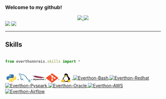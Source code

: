 
### Welcome to my github!
<div align="center">
<a href="https://github.com/everthonnreis">
  <img height="150em" src="https://github-readme-stats.vercel.app/api?username=everthonnreis&show_icons=true&theme=dark&include_all_commits=true&count_private=true"/>
  <img height="150em" src="https://github-readme-stats.vercel.app/api/top-langs/?username=everthonnreis&layout=compact&langs_count=7&theme=dark"/>
</a>
</div>
<div> 
  <a href = "mailto:everthon.nreis@gmail.com"><img src="https://img.shields.io/badge/-Gmail-%23333?style=for-the-badge&logo=gmail&logoColor=white" target="_blank"></a>
  <a href="https://www.linkedin.com/in/everthon-reis-7715b0148" target="_blank"><img src="https://img.shields.io/badge/-LinkedIn-%230077B5?style=for-the-badge&logo=linkedin&logoColor=white" target="_blank"></a> 
</div>
 
---
  
 ## Skills 
  
```js
  
from everthonnreis.skills import *
  
```
<div style="display: inline_block; flex-direction: row">
  <a href="https://github.com/everthonnreis">
  <img align="center" alt="Everthon-Python" height="30" width="40" src="https://raw.githubusercontent.com/devicons/devicon/master/icons/python/python-original.svg">
  <img align="center" alt="Everthon-Mysql" height="30" width="40" src="https://raw.githubusercontent.com/devicons/devicon/master/icons/mysql/mysql-original.svg">
  <img align="center" alt="Everthon-Apache" height="30" width="40" src="https://raw.githubusercontent.com/devicons/devicon/master/icons/apache/apache-original-wordmark.svg">
  <img align="center" alt="Everthon-Git" height="30" width="40" src="https://raw.githubusercontent.com/devicons/devicon/master/icons/git/git-original.svg">
  <img align="center" alt="Everthon-Linux" height="30" width="40" src="https://raw.githubusercontent.com/devicons/devicon/master/icons/linux/linux-original.svg">
  <img align="center" alt="Everthon-Bash" height="30" width="40" src="https://cdn.jsdelivr.net/gh/devicons/devicon/icons/bash/bash-original.svg"/>
  <img align="center" alt="Everthon-Redhat" height="30" width="40" src="https://cdn.jsdelivr.net/gh/devicons/devicon/icons/redhat/redhat-original.svg" />
  <img align="center" alt="Everthon-Pyspark" height="70" width="80" src="https://user-images.githubusercontent.com/67954957/154861683-0dc80860-5f0e-4fda-9b5d-95101d087856.svg" />
  <img align="center" alt="Everthon-Oracle" height="70" width="80" src="https://cdn.jsdelivr.net/gh/devicons/devicon/icons/oracle/oracle-original.svg" />
  <img align="center" alt="Everthon-AWS" height="30" width="40" src="https://upload.wikimedia.org/wikipedia/commons/9/93/Amazon_Web_Services_Logo.svg"/>
  <img align="center" alt="Everthon-Airflow" height="30" width="40" src="https://seekicon.com/free-icon-download/airflow_1.svg"/>    
    

 
